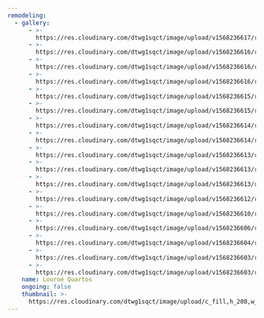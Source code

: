 ```yaml
---
remodeling:
  - gallery:
      - >-
        https://res.cloudinary.com/dtwg1sqct/image/upload/v1568236617/remodela%C3%A7%C3%B5es/Louro%C3%A9%20Quartos/louroe-quartos-17_xa6tkl.jpg
      - >-
        https://res.cloudinary.com/dtwg1sqct/image/upload/v1568236616/remodela%C3%A7%C3%B5es/Louro%C3%A9%20Quartos/louroe-quartos-16_sgsps2.jpg
      - >-
        https://res.cloudinary.com/dtwg1sqct/image/upload/v1568236616/remodela%C3%A7%C3%B5es/Louro%C3%A9%20Quartos/louroe-quartos-13_wbs3zs.jpg
      - >-
        https://res.cloudinary.com/dtwg1sqct/image/upload/v1568236616/remodela%C3%A7%C3%B5es/Louro%C3%A9%20Quartos/louroe-quartos-14_wkqgx8.jpg
      - >-
        https://res.cloudinary.com/dtwg1sqct/image/upload/v1568236615/remodela%C3%A7%C3%B5es/Louro%C3%A9%20Quartos/louroe-quartos-12_ye5k7i.jpg
      - >-
        https://res.cloudinary.com/dtwg1sqct/image/upload/v1568236615/remodela%C3%A7%C3%B5es/Louro%C3%A9%20Quartos/louroe-quartos-15_mw8g7a.jpg
      - >-
        https://res.cloudinary.com/dtwg1sqct/image/upload/v1568236614/remodela%C3%A7%C3%B5es/Louro%C3%A9%20Quartos/louroe-quartos-11_hmhz5j.jpg
      - >-
        https://res.cloudinary.com/dtwg1sqct/image/upload/v1568236614/remodela%C3%A7%C3%B5es/Louro%C3%A9%20Quartos/louroe-quartos-7_lp6lcb.jpg
      - >-
        https://res.cloudinary.com/dtwg1sqct/image/upload/v1568236613/remodela%C3%A7%C3%B5es/Louro%C3%A9%20Quartos/louroe-quartos-8_php35n.jpg
      - >-
        https://res.cloudinary.com/dtwg1sqct/image/upload/v1568236613/remodela%C3%A7%C3%B5es/Louro%C3%A9%20Quartos/louroe-quartos-3_jxx5xi.jpg
      - >-
        https://res.cloudinary.com/dtwg1sqct/image/upload/v1568236613/remodela%C3%A7%C3%B5es/Louro%C3%A9%20Quartos/louroe-quartos-9_t1jnqo.jpg
      - >-
        https://res.cloudinary.com/dtwg1sqct/image/upload/v1568236612/remodela%C3%A7%C3%B5es/Louro%C3%A9%20Quartos/louroe-quartos-10_hwjpyp.jpg
      - >-
        https://res.cloudinary.com/dtwg1sqct/image/upload/v1568236610/remodela%C3%A7%C3%B5es/Louro%C3%A9%20Quartos/louroe-quartos-4_xo5dxe.jpg
      - >-
        https://res.cloudinary.com/dtwg1sqct/image/upload/v1568236606/remodela%C3%A7%C3%B5es/Louro%C3%A9%20Quartos/louroe-quartos-6_twhk7m.jpg
      - >-
        https://res.cloudinary.com/dtwg1sqct/image/upload/v1568236604/remodela%C3%A7%C3%B5es/Louro%C3%A9%20Quartos/louroe-quartos-5_f2gvoy.jpg
      - >-
        https://res.cloudinary.com/dtwg1sqct/image/upload/v1568236603/remodela%C3%A7%C3%B5es/Louro%C3%A9%20Quartos/louroe-quartos-1_crbeun.jpg
      - >-
        https://res.cloudinary.com/dtwg1sqct/image/upload/v1568236603/remodela%C3%A7%C3%B5es/Louro%C3%A9%20Quartos/louroe-quartos-2_yhglez.jpg
    name: Louroé Quartos
    ongoing: false
    thumbnail: >-
      https://res.cloudinary.com/dtwg1sqct/image/upload/c_fill,h_200,w_300/v1568236616/remodela%C3%A7%C3%B5es/Louro%C3%A9%20Quartos/louroe-quartos-14_wkqgx8.jpg
---
```


